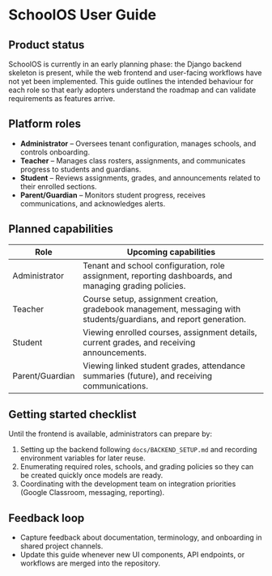 # SchoolOS User Guide

## Product status
SchoolOS is currently in an early planning phase: the Django backend skeleton is present, while the web frontend and user-facing workflows have not yet been implemented. This guide outlines the intended behaviour for each role so that early adopters understand the roadmap and can validate requirements as features arrive.

## Platform roles
- **Administrator** – Oversees tenant configuration, manages schools, and controls onboarding.
- **Teacher** – Manages class rosters, assignments, and communicates progress to students and guardians.
- **Student** – Reviews assignments, grades, and announcements related to their enrolled sections.
- **Parent/Guardian** – Monitors student progress, receives communications, and acknowledges alerts.

## Planned capabilities
| Role | Upcoming capabilities |
| --- | --- |
| Administrator | Tenant and school configuration, role assignment, reporting dashboards, and managing grading policies. |
| Teacher | Course setup, assignment creation, gradebook management, messaging with students/guardians, and report generation. |
| Student | Viewing enrolled courses, assignment details, current grades, and receiving announcements. |
| Parent/Guardian | Viewing linked student grades, attendance summaries (future), and receiving communications. |

## Getting started checklist
Until the frontend is available, administrators can prepare by:
1. Setting up the backend following `docs/BACKEND_SETUP.md` and recording environment variables for later reuse.
2. Enumerating required roles, schools, and grading policies so they can be created quickly once models are ready.
3. Coordinating with the development team on integration priorities (Google Classroom, messaging, reporting).

## Feedback loop
- Capture feedback about documentation, terminology, and onboarding in shared project channels.
- Update this guide whenever new UI components, API endpoints, or workflows are merged into the repository.
